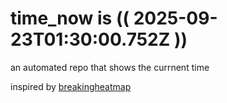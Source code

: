 # time_now is (( 2025-09-23T01:30:00.752Z ))

an automated repo that shows the currnent time

inspired by [breakingheatmap](https://github.com/breakingheatmap/breakingheatmap)